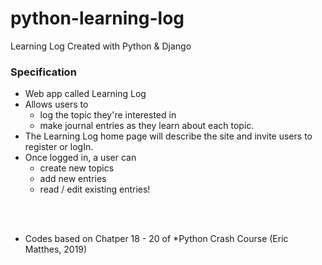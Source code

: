 # python-learning-log
Learning Log Created with Python &amp; Django

### Specification
* Web app called Learning Log
* Allows users to 
  * log the topic they're interested in
  * make journal entries as they learn about each topic.
* The Learning Log home page will describe the site and invite users to register or logIn.
* Once logged in, a user can
  * create new topics
  * add new entries
  * read / edit existing entries!
<br/>
<br/>

* Codes based on Chatper 18 - 20 of *Python Crash Course (Eric Matthes, 2019)
